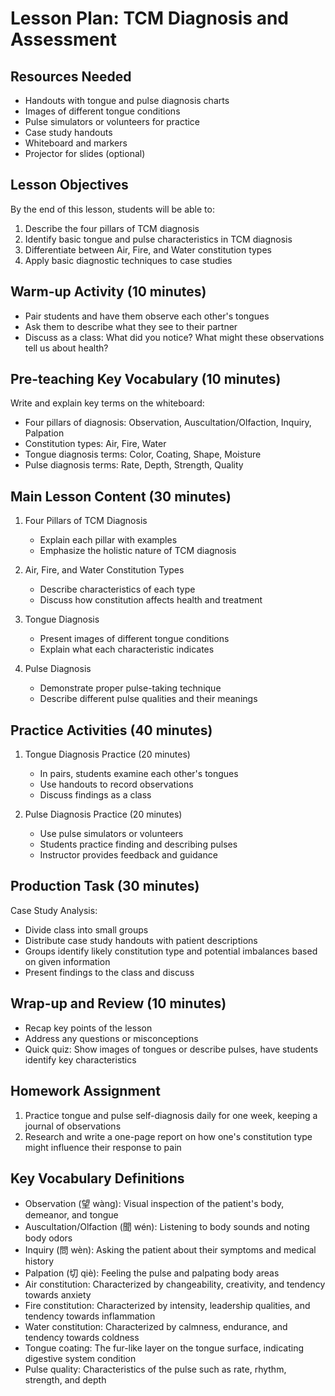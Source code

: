 # Lesson Plan: TCM Diagnosis and Assessment

## Resources Needed
- Handouts with tongue and pulse diagnosis charts
- Images of different tongue conditions
- Pulse simulators or volunteers for practice
- Case study handouts
- Whiteboard and markers
- Projector for slides (optional)

## Lesson Objectives
By the end of this lesson, students will be able to:
1. Describe the four pillars of TCM diagnosis
2. Identify basic tongue and pulse characteristics in TCM diagnosis
3. Differentiate between Air, Fire, and Water constitution types
4. Apply basic diagnostic techniques to case studies

## Warm-up Activity (10 minutes)
- Pair students and have them observe each other's tongues
- Ask them to describe what they see to their partner
- Discuss as a class: What did you notice? What might these observations tell us about health?

## Pre-teaching Key Vocabulary (10 minutes)
Write and explain key terms on the whiteboard:
- Four pillars of diagnosis: Observation, Auscultation/Olfaction, Inquiry, Palpation
- Constitution types: Air, Fire, Water
- Tongue diagnosis terms: Color, Coating, Shape, Moisture
- Pulse diagnosis terms: Rate, Depth, Strength, Quality

## Main Lesson Content (30 minutes)
1. Four Pillars of TCM Diagnosis
   - Explain each pillar with examples
   - Emphasize the holistic nature of TCM diagnosis

2. Air, Fire, and Water Constitution Types
   - Describe characteristics of each type
   - Discuss how constitution affects health and treatment

3. Tongue Diagnosis
   - Present images of different tongue conditions
   - Explain what each characteristic indicates

4. Pulse Diagnosis
   - Demonstrate proper pulse-taking technique
   - Describe different pulse qualities and their meanings

## Practice Activities (40 minutes)
1. Tongue Diagnosis Practice (20 minutes)
   - In pairs, students examine each other's tongues
   - Use handouts to record observations
   - Discuss findings as a class

2. Pulse Diagnosis Practice (20 minutes)
   - Use pulse simulators or volunteers
   - Students practice finding and describing pulses
   - Instructor provides feedback and guidance

## Production Task (30 minutes)
Case Study Analysis:
- Divide class into small groups
- Distribute case study handouts with patient descriptions
- Groups identify likely constitution type and potential imbalances based on given information
- Present findings to the class and discuss

## Wrap-up and Review (10 minutes)
- Recap key points of the lesson
- Address any questions or misconceptions
- Quick quiz: Show images of tongues or describe pulses, have students identify key characteristics

## Homework Assignment
1. Practice tongue and pulse self-diagnosis daily for one week, keeping a journal of observations
2. Research and write a one-page report on how one's constitution type might influence their response to pain

## Key Vocabulary Definitions
- Observation (望 wàng): Visual inspection of the patient's body, demeanor, and tongue
- Auscultation/Olfaction (聞 wén): Listening to body sounds and noting body odors
- Inquiry (問 wèn): Asking the patient about their symptoms and medical history
- Palpation (切 qiè): Feeling the pulse and palpating body areas
- Air constitution: Characterized by changeability, creativity, and tendency towards anxiety
- Fire constitution: Characterized by intensity, leadership qualities, and tendency towards inflammation
- Water constitution: Characterized by calmness, endurance, and tendency towards coldness
- Tongue coating: The fur-like layer on the tongue surface, indicating digestive system condition
- Pulse quality: Characteristics of the pulse such as rate, rhythm, strength, and depth